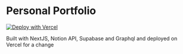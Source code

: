 # Personal Portfolio

[![Deploy with Vercel](https://vercel.com/button)](https://vercel.com/arnabtarwani/portfolio)


Built with NextJS, Notion API, Supabase and Graphql and deployed on Vercel for a change
